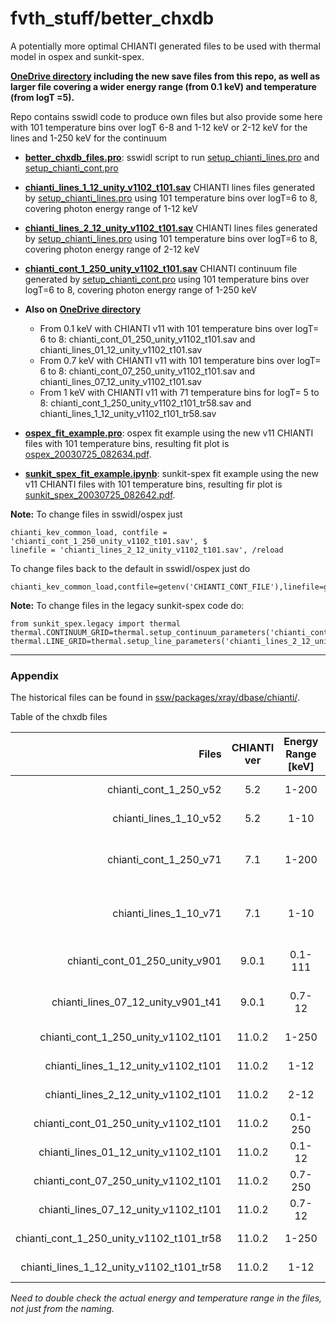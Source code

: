 # fvth_stuff/better_chxdb
A potentially more optimal CHIANTI generated files to be used with thermal model in ospex and sunkit-spex.

**[OneDrive directory](https://gla-my.sharepoint.com/:f:/g/personal/iain_hannah_glasgow_ac_uk/EuS5k4kGdL9GmUCr1cHOevoBebACkZElrCXpOSmdXPGZyQ?e=rNWnFE) including the new save files from this repo, as well as larger file covering a wider energy range (from 0.1 keV) and temperature (from logT =5).**

Repo contains sswidl code to produce own files but also provide some here with 101 temperature bins over logT 6-8 and 1-12 keV or 2-12 keV for the lines and 1-250 keV for the continuum

* **[better_chxdb_files.pro](https://github.com/ianan/fvth_stuff/blob/main/better_chxdb/better_chxdb_files.pro)**: sswidl script to run [setup_chianti_lines.pro](https://github.com/ianan/fvth_stuff/blob/main/better_chxdb/setup_chianti_lines.pro) and [setup_chianti_cont.pro](https://github.com/ianan/fvth_stuff/blob/main/better_chxdb/setup_chianti_cont.pro) 
* **[chianti_lines_1_12_unity_v1102_t101.sav](https://github.com/ianan/fvth_stuff/blob/main/better_chxdb/chianti_lines_1_12_unity_v1102_t101.sav)** CHIANTI lines files generated by [setup_chianti_lines.pro](https://github.com/ianan/fvth_stuff/blob/main/better_chxdb/setup_chianti_lines.pro) using 101 temperature bins over logT=6 to 8, covering photon energy range of 1-12 keV
* **[chianti_lines_2_12_unity_v1102_t101.sav](https://github.com/ianan/fvth_stuff/blob/main/better_chxdb/chianti_lines_2_12_unity_v1102_t101.sav)** CHIANTI lines files generated by [setup_chianti_lines.pro](https://github.com/ianan/fvth_stuff/blob/main/better_chxdb/setup_chianti_lines.pro) using 101 temperature bins over logT=6 to 8, covering photon energy range of 2-12 keV
* **[chianti_cont_1_250_unity_v1102_t101.sav](https://github.com/ianan/fvth_stuff/blob/main/better_chxdb/chianti_cont_1_250_unity_v1102_t101.sav)** CHIANTI continuum file generated by [setup_chianti_cont.pro](https://github.com/ianan/fvth_stuff/blob/main/better_chxdb/setup_chianti_cont.pro) using 101 temperature bins over logT=6 to 8, covering photon energy range of 1-250 keV
* **Also on [OneDrive directory](https://gla-my.sharepoint.com/:f:/g/personal/iain_hannah_glasgow_ac_uk/EuS5k4kGdL9GmUCr1cHOevoBebACkZElrCXpOSmdXPGZyQ?e=rNWnFE)**
	- From 0.1 keV with CHIANTI v11 with 101 temperature bins over logT= 6 to 8: chianti_cont_01_250_unity_v1102_t101.sav and chianti_lines_01_12_unity_v1102_t101.sav
    - From 0.7 keV with CHIANTI v11 with 101 temperature bins over logT= 6 to 8: chianti_cont_07_250_unity_v1102_t101.sav and chianti_lines_07_12_unity_v1102_t101.sav
	- From 1 keV with CHIANTI v11 with 71 temperature bins for logT= 5 to 8: chianti_cont_1_250_unity_v1102_t101_tr58.sav and chianti_lines_1_12_unity_v1102_t101_tr58.sav

* **[ospex_fit_example.pro](https://github.com/ianan/fvth_stuff/blob/main/better_chxdb/ospex_fit_example.pro)**: ospex fit example using the new v11 CHIANTI files with 101 temperature bins, resulting fit plot is [ospex_20030725_082634.pdf](https://github.com/ianan/fvth_stuff/blob/main/better_chxdb/ospex_20030725_082634.pdf).
* **[sunkit_spex_fit_example.ipynb](https://github.com/ianan/fvth_stuff/blob/main/better_chxdb/sunkit_spex_fit_example.ipynb)**: sunkit-spex fit example using the new v11 CHIANTI files with 101 temperature bins, resulting fir plot is [sunkit_spex_20030725_082642.pdf](https://github.com/ianan/fvth_stuff/blob/main/better_chxdb/sunkit_spex_20030725_082642.pdf).



**Note:** To change files in sswidl/ospex just 
```
chianti_kev_common_load, contfile = 'chianti_cont_1_250_unity_v1102_t101.sav', $
linefile = 'chianti_lines_2_12_unity_v1102_t101.sav', /reload
```

To change files back to the default in sswidl/ospex just do
```
chianti_kev_common_load,contfile=getenv('CHIANTI_CONT_FILE'),linefile=getenv('CHIANTI_LINES_FILE'),/reload
```

**Note:** To change files in the legacy sunkit-spex code do:
```
from sunkit_spex.legacy import thermal
thermal.CONTINUUM_GRID=thermal.setup_continuum_parameters('chianti_cont_1_250_unity_v1102_t101.sav')
thermal.LINE_GRID=thermal.setup_line_parameters('chianti_lines_2_12_unity_v1102_t101.sav')
```

---

### Appendix

The historical files can be found in [ssw/packages/xray/dbase/chianti/](https://hesperia.gsfc.nasa.gov/ssw/packages/xray/dbase/chianti/).

Table of the chxdb files

| Files | CHIANTI ver | Energy Range [keV] | log T (Num bins) | Date/Notes |
|----------:|:----------:|:----------:|:----------:|:----------|
| chianti_cont_1_250_v52 | 5.2 | 1-200 | 6-8 (200) | 2006-03  |
| chianti_lines_1_10_v52 |  5.2 | 1-10 | 6-8 (200) | 2006-03  |
| chianti_cont_1_250_v71 | 7.1 | 1-200 | 6-9 (300) | 2015-04 (sunkit-spex default) |
| chianti_lines_1_10_v71 |  7.1 | 1-10 | 6-9 (750) | 2015-04 (sunkit-spex default) |
| chianti_cont_01_250_unity_v901 | 9.0.1 | 0.1-111 | 6-9 (41) | 2020-08 (ospex default) |
| chianti_lines_07_12_unity_v901_t41 |  9.0.1 | 0.7-12 | 6-9 (41) | 2020-08 (ospex default) |
| chianti_cont_1_250_unity_v1102_t101 | 11.0.2 | 1-250 | 6-8 (101) | 2025-08 (igh made) |
| chianti_lines_1_12_unity_v1102_t101 |  11.0.2 | 1-12 | 6-8 (101) | 2025-08 (igh made) |
| chianti_lines_2_12_unity_v1102_t101 |  11.0.2 | 2-12 | 6-8 (101) | 2025-08 (igh made) |
| chianti_cont_01_250_unity_v1102_t101 | 11.0.2 | 0.1-250 | 6-8 (101) | 2025-08 (igh made) |
| chianti_lines_01_12_unity_v1102_t101 |  11.0.2 | 0.1-12 | 6-8 (101) | 2025-08 (igh made) |
| chianti_cont_07_250_unity_v1102_t101 | 11.0.2 | 0.7-250 | 6-8 (101) | 2025-08 (igh made) |
| chianti_lines_07_12_unity_v1102_t101 |  11.0.2 | 0.7-12 | 6-8 (101) | 2025-08 (igh made) |
| chianti_cont_1_250_unity_v1102_t101_tr58 | 11.0.2 | 1-250 | 5-8 (101) | 2025-08 (igh made) |
| chianti_lines_1_12_unity_v1102_t101_tr58 |  11.0.2 | 1-12 | 5-8 (101) | 2025-08 (igh made) |


*Need to double check the actual energy and temperature range in the files, not just from the naming.*
